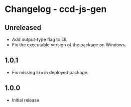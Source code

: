 # Changelog - ccd-js-gen

## Unreleased

- Add output-type flag to cli.
- Fix the executable version of the package on Windows.

## 1.0.1

- Fix missing `bin` in deployed package.

## 1.0.0

- Initial release
